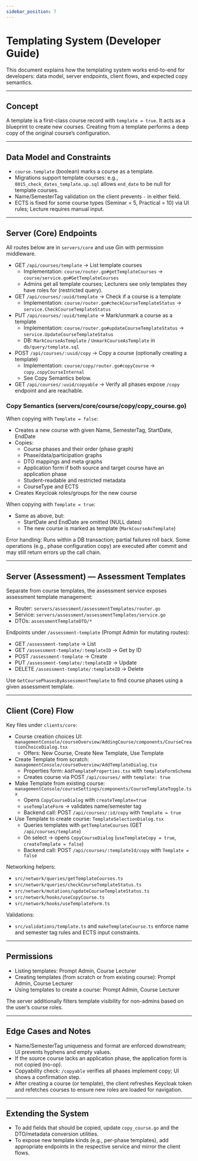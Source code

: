 ```yaml
---
sidebar_position: 7
---
```


# Templating System (Developer Guide)

This document explains how the templating system works end-to-end for developers: data model, server endpoints, client flows, and expected copy semantics.

---

## Concept

A template is a first-class course record with `template = true`. It acts as a blueprint to create new courses. Creating from a template performs a deep copy of the original course’s configuration.

---

## Data Model and Constraints

- `course.template` (boolean) marks a course as a template.
- Migrations support template courses: e.g., `0015_check_dates_template.up.sql` allows `end_date` to be null for template courses.
- Name/SemesterTag validation on the client prevents `-` in either field.
- ECTS is fixed for some course types (Seminar = 5, Practical = 10) via UI rules; Lecture requires manual input.

---

## Server (Core) Endpoints

All routes below are in `servers/core` and use Gin with permission middleware.

- GET `/api/courses/template` → List template courses
  - Implementation: `course/router.go#getTemplateCourses` → `course/service.go#GetTemplateCourses`
  - Admins get all template courses; Lecturers see only templates they have roles for (restricted query).
- GET `/api/courses/:uuid/template` → Check if a course is a template
  - Implementation: `course/router.go#checkCourseTemplateStatus` → `service.CheckCourseTemplateStatus`
- PUT `/api/courses/:uuid/template` → Mark/unmark a course as a template
  - Implementation: `course/router.go#updateCourseTemplateStatus` → `service.UpdateCourseTemplateStatus`
  - DB: `MarkCourseAsTemplate` / `UnmarkCourseAsTemplate` in `db/query/template.sql`
- POST `/api/courses/:uuid/copy` → Copy a course (optionally creating a template)
  - Implementation: `course/copy/router.go#copyCourse` → `copy.copyCourseInternal`
  - See Copy Semantics below.
- GET `/api/courses/:uuid/copyable` → Verify all phases expose `/copy` endpoint and are reachable.

### Copy Semantics (servers/core/course/copy/copy_course.go)

When copying with `Template = false`:

- Creates a new course with given Name, SemesterTag, StartDate, EndDate
- Copies:
  - Course phases and their order (phase graph)
  - Phase/data/participation graphs
  - DTO mappings and meta graphs
  - Application form if both source and target course have an application phase
  - Student-readable and restricted metadata
  - CourseType and ECTS
- Creates Keycloak roles/groups for the new course

When copying with `Template = true`:

- Same as above, but:
  - StartDate and EndDate are omitted (NULL dates)
  - The new course is marked as template (`MarkCourseAsTemplate`)

Error handling: Runs within a DB transaction; partial failures roll back. Some operations (e.g., phase configuration copy) are executed after commit and may still return errors up the call chain.

---

## Server (Assessment) — Assessment Templates

Separate from course templates, the assessment service exposes assessment template management:

- Router: `servers/assessment/assessmentTemplates/router.go`
- Service: `servers/assessment/assessmentTemplates/service.go`
- DTOs: `assessmentTemplateDTO/*`

Endpoints under `/assessment-template` (Prompt Admin for mutating routes):

- GET `/assessment-template` → List
- GET `/assessment-template/:templateID` → Get by ID
- POST `/assessment-template` → Create
- PUT `/assessment-template/:templateID` → Update
- DELETE `/assessment-template/:templateID` → Delete

Use `GetCoursePhasesByAssessmentTemplate` to find course phases using a given assessment template.

---

## Client (Core) Flow

Key files under `clients/core`:

- Course creation choices UI: `managementConsole/courseOverview/AddingCourse/components/CourseCreationChoiceDialog.tsx`
  - Offers: New Course, Create New Template, Use Template
- Create Template from scratch: `managementConsole/courseOverview/AddTemplateDialog.tsx`
  - Properties form: `AddTemplateProperties.tsx` with `templateFormSchema`
  - Creates course via POST `/api/courses/` with `template: true`
- Make Template from existing course: `managementConsole/courseSettings/components/CourseTemplateToggle.tsx`
  - Opens `CopyCourseDialog` with `createTemplate=true`
  - `useTemplateForm` → validates name/semester tag
  - Backend call: POST `/api/courses/:id/copy` with `Template = true`
- Use Template to create course: `TemplateSelectionDialog.tsx`
  - Queries templates with `getTemplateCourses` (GET `/api/courses/template`)
  - On select → opens `CopyCourseDialog` (`useTemplateCopy = true`, `createTemplate = false`)
  - Backend call: POST `/api/courses/:templateId/copy` with `Template = false`

Networking helpers:

- `src/network/queries/getTemplateCourses.ts`
- `src/network/queries/checkCourseTemplateStatus.ts`
- `src/network/mutations/updateCourseTemplateStatus.ts`
- `src/network/hooks/useCopyCourse.ts`
- `src/network/hooks/useTemplateForm.ts`

Validations:

- `src/validations/template.ts` and `makeTemplateCourse.ts` enforce name and semester tag rules and ECTS input constraints.

---

## Permissions

- Listing templates: Prompt Admin, Course Lecturer
- Creating templates (from scratch or from existing course): Prompt Admin, Course Lecturer
- Using templates to create a course: Prompt Admin, Course Lecturer

The server additionally filters template visibility for non-admins based on the user’s course roles.

---

## Edge Cases and Notes

- Name/SemesterTag uniqueness and format are enforced downstream; UI prevents hyphens and empty values.
- If the source course lacks an application phase, the application form is not copied (no-op).
- Copyability check: `/copyable` verifies all phases implement copy; UI shows a confirmation step.
- After creating a course (or template), the client refreshes Keycloak token and refetches courses to ensure new roles are loaded for navigation.

---

## Extending the System

- To add fields that should be copied, update `copy_course.go` and the DTO/metadata conversion utilities.
- To expose new template kinds (e.g., per-phase templates), add appropriate endpoints in the respective service and mirror the client flows.
